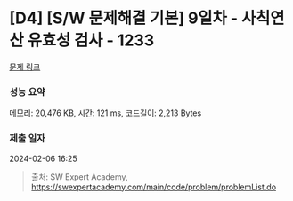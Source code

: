 # [D4] [S/W 문제해결 기본] 9일차 - 사칙연산 유효성 검사 - 1233 

[문제 링크](https://swexpertacademy.com/main/code/problem/problemDetail.do?contestProbId=AV141176AIwCFAYD) 

### 성능 요약

메모리: 20,476 KB, 시간: 121 ms, 코드길이: 2,213 Bytes

### 제출 일자

2024-02-06 16:25



> 출처: SW Expert Academy, https://swexpertacademy.com/main/code/problem/problemList.do